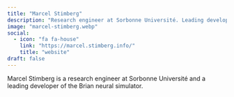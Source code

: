 ```yaml
---
title: "Marcel Stimberg"
description: "Research engineer at Sorbonne Université. Leading developer of the Brian neural simulator."
image: "marcel-stimberg.webp"
social:
  - icon: "fa fa-house"
    link: "https://marcel.stimberg.info/"
    title: "website"
draft: false
---
```

Marcel Stimberg is a research engineer at Sorbonne Université and a leading developer of the Brian neural simulator.